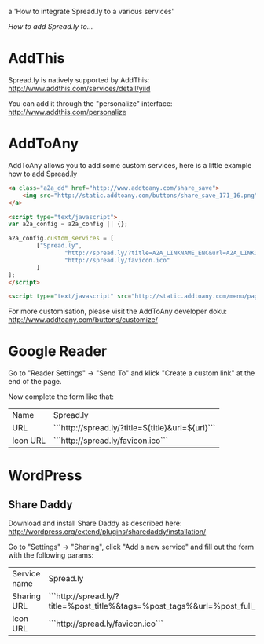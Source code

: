 a 'How to integrate Spread.ly to a various services'

*How to add Spread.ly to...*

# AddThis

Spread.ly is natively supported by AddThis: http://www.addthis.com/services/detail/yiid

You can add it through the "personalize" interface: http://www.addthis.com/personalize

# AddToAny

AddToAny allows you to add some custom services, here is a little example how to add Spread.ly

```html
<a class="a2a_dd" href="http://www.addtoany.com/share_save">
    <img src="http://static.addtoany.com/buttons/share_save_171_16.png" border="0" alt="Share"/>
</a>

<script type="text/javascript">
var a2a_config = a2a_config || {};

a2a_config.custom_services = [
        ["Spread.ly",
                "http://spread.ly/?title=A2A_LINKNAME_ENC&url=A2A_LINKURL_ENC",
                "http://spread.ly/favicon.ico"
        ]
];
</script>

<script type="text/javascript" src="http://static.addtoany.com/menu/page.js"></script>
```

For more customisation, please visit the AddToAny developer doku: http://www.addtoany.com/buttons/customize/

# Google Reader

Go to "Reader Settings" -> "Send To" and klick "Create a custom link" at the end of the page.

Now complete the form like that:

<table>
  <tr>
    <td>Name</td>
    <td>Spread.ly</td>
  </tr>
  <tr>
    <td>URL</td>
    <td>```http://spread.ly/?title=${title}&url=${url}```</td>
  </tr>
  <tr>
    <td>Icon URL</td>
    <td>```http://spread.ly/favicon.ico```</td>
  </tr>
</table>

# WordPress

## Share Daddy

Download and install Share Daddy as described here: http://wordpress.org/extend/plugins/sharedaddy/installation/

Go to "Settings" -> "Sharing", click "Add a new service" and fill out the form with the following params:

<table>
  <tr>
    <td>Service name</td>
    <td>Spread.ly</td>
  </tr>
  <tr>
    <td>Sharing URL</td>
    <td>```http://spread.ly/?title=%post_title%&tags=%post_tags%&url=%post_full_url%```</td>
  </tr>
  <tr>
    <td>Icon URL</td>
    <td>```http://spread.ly/favicon.ico```</td>
  </tr>
</table>
